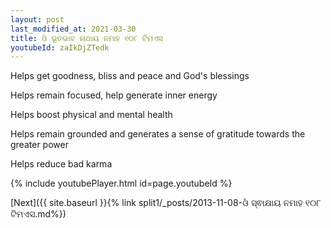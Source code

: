 ```yaml
---
layout: post
last_modified_at: 2021-03-30
title: ଓଁ ଭୂତଭାବ ନାଥାୟ ନମାହ ୧୦୮ ଟିମଏସ
youtubeId: zaIkDjZTedk
---
```

 
 
Helps get goodness, bliss and peace and God's blessings
 
Helps remain focused, help generate inner energy 
 
Helps boost physical and mental health 
 
Helps remain grounded and generates a sense of gratitude towards the greater power 
 
Helps reduce bad karma
 
 
 
 


{% include youtubePlayer.html id=page.youtubeId %}
 
[Next]({{ site.baseurl }}{% link  split1/_posts/2013-11-08-ଓଁ ସ୍ଵାକ୍ଷାୟ ନମାହ ୧୦୮ ଟିମଏସ.md%})
 
